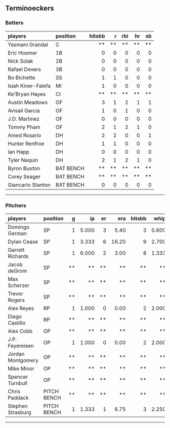 ## Terminoeckers

### Batters

 
|players            |position  | hitsbb|  r| rbi| hr| sb| 
|:------------------|:---------|------:|--:|---:|--:|--:| 
|Yasmani Grandal    |C         |     **| **|  **| **| **| 
|Eric Hosmer        |1B        |      0|  0|   0|  0|  0| 
|Nick Solak         |2B        |      0|  0|   0|  0|  0| 
|Rafael Devers      |3B        |      0|  0|   0|  0|  0| 
|Bo Bichette        |SS        |      1|  1|   0|  0|  0| 
|Isiah Kiner-Falefa |MI        |      1|  0|   0|  0|  0| 
|Ke'Bryan Hayes     |CI        |     **| **|  **| **| **| 
|Austin Meadows     |OF        |      3|  1|   2|  1|  1| 
|Avisail Garcia     |OF        |      1|  0|   1|  0|  0| 
|J.D. Martinez      |OF        |      0|  0|   0|  0|  0| 
|Tommy Pham         |OF        |      2|  1|   2|  1|  0| 
|Amed Rosario       |DH        |      2|  2|   0|  0|  1| 
|Hunter Renfroe     |DH        |      1|  1|   0|  0|  0| 
|Ian Happ           |DH        |      0|  0|   0|  0|  0| 
|Tyler Naquin       |DH        |      2|  1|   2|  1|  0| 
|Byron Buxton       |BAT BENCH |     **| **|  **| **| **| 
|Corey Seager       |BAT BENCH |     **| **|  **| **| **| 
|Giancarlo Stanton  |BAT BENCH |      0|  0|   0|  0|  0| 


* * *

### Pitchers

 
|players           |position    |  g|    ip| er|   era| hitsbb|  whip| so|  w| sv| 
|:-----------------|:-----------|--:|-----:|--:|-----:|------:|-----:|--:|--:|--:| 
|Domingo German    |SP          |  1| 5.000|  3|  5.40|      3| 0.600|  5|  0|  0| 
|Dylan Cease       |SP          |  1| 3.333|  6| 16.20|      9| 2.700|  2|  0|  0| 
|Garrett Richards  |SP          |  1| 6.000|  2|  3.00|      8| 1.333|  5|  0|  0| 
|Jacob deGrom      |SP          | **|    **| **|    **|     **|    **| **| **| **| 
|Max Scherzer      |SP          | **|    **| **|    **|     **|    **| **| **| **| 
|Trevor Rogers     |SP          | **|    **| **|    **|     **|    **| **| **| **| 
|Alex Reyes        |RP          |  1| 1.000|  0|  0.00|      2| 2.000|  1|  0|  1| 
|Diego Castillo    |RP          | **|    **| **|    **|     **|    **| **| **| **| 
|Alex Cobb         |OP          | **|    **| **|    **|     **|    **| **| **| **| 
|J.P. Feyereisen   |OP          |  1| 1.000|  0|  0.00|      2| 2.000|  1|  0|  0| 
|Jordan Montgomery |OP          | **|    **| **|    **|     **|    **| **| **| **| 
|Mike Minor        |OP          | **|    **| **|    **|     **|    **| **| **| **| 
|Spencer Turnbull  |OP          | **|    **| **|    **|     **|    **| **| **| **| 
|Chris Paddack     |PITCH BENCH | **|    **| **|    **|     **|    **| **| **| **| 
|Stephen Strasburg |PITCH BENCH |  1| 1.333|  1|  6.75|      3| 2.250|  1|  0|  0| 


* * *


